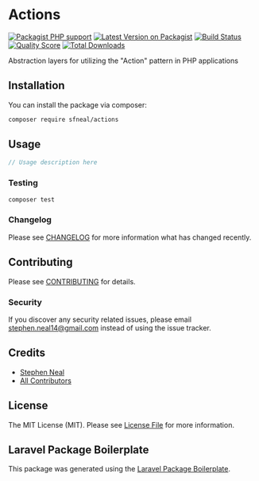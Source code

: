 # Actions

[![Packagist PHP support](https://img.shields.io/packagist/php-v/sfneal/actions)](https://packagist.org/packages/sfneal/actions)
[![Latest Version on Packagist](https://img.shields.io/packagist/v/sfneal/actions.svg?style=flat-square)](https://packagist.org/packages/sfneal/actions)
[![Build Status](https://img.shields.io/travis/sfneal/actions/master.svg?style=flat-square)](https://travis-ci.org/sfneal/actions)
[![Quality Score](https://img.shields.io/scrutinizer/g/sfneal/actions.svg?style=flat-square)](https://scrutinizer-ci.com/g/sfneal/actions)
[![Total Downloads](https://img.shields.io/packagist/dt/sfneal/actions.svg?style=flat-square)](https://packagist.org/packages/sfneal/actions)

Abstraction layers for utilizing the "Action" pattern in PHP applications

## Installation

You can install the package via composer:

```bash
composer require sfneal/actions
```

## Usage

``` php
// Usage description here
```

### Testing

``` bash
composer test
```

### Changelog

Please see [CHANGELOG](CHANGELOG.md) for more information what has changed recently.

## Contributing

Please see [CONTRIBUTING](CONTRIBUTING.md) for details.

### Security

If you discover any security related issues, please email stephen.neal14@gmail.com instead of using the issue tracker.

## Credits

- [Stephen Neal](https://github.com/sfneal)
- [All Contributors](../../contributors)

## License

The MIT License (MIT). Please see [License File](LICENSE.md) for more information.

## Laravel Package Boilerplate

This package was generated using the [Laravel Package Boilerplate](https://laravelpackageboilerplate.com).
